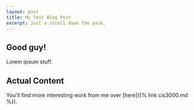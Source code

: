 ```yaml
---
layout: post
title: My Test Blog Post
excerpt: Just a stroll down the park.
---
```


## Good guy!

Lorem ipsum stuff.

## Actual Content

You'll find more interesting work from me over [here]({% link cis3000.md %}).